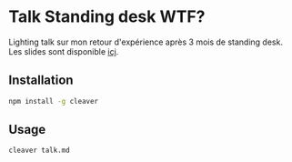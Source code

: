 # Talk Standing desk WTF?

Lighting talk sur mon retour d'expérience après 3 mois de standing desk.
Les slides sont disponible [içi](http://fabienfuret.net/talk/Standing-desk-WTF).

## Installation

```bash
npm install -g cleaver
```

## Usage

```bash
cleaver talk.md
```